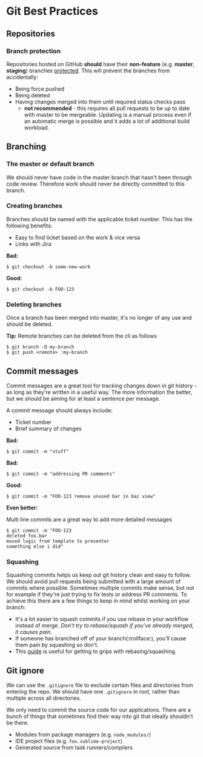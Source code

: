 # Git Best Practices

## Repositories

### Branch protection

Repositories hosted on GitHub **should** have their **non-feature**
(e.g. **master**, **staging**) branches [protected](https://help.github.com/articles/about-protected-branches/). This will prevent
the branches from accidentally:

- Being force pushed
- Being deleted
- Having changes merged into them until required status checks pass
  - **not recommended** - this requires all pull requests to be up to date with master to be mergeable. Updating is a manual process even if an automatic merge is possible and it adds a lot of additional build workload.

## Branching

### The master or default branch

We should never have code in the master branch that hasn't been through code review. Therefore work should never be directly committed to this branch.

### Creating branches

Branches should be named with the applicable ticket number. This has the following benefits:

- Easy to find ticket based on the work & vice versa
- Links with Jira

**Bad:**

```
$ git checkout -b some-new-work
```

**Good:**

```
$ git checkout -b FOO-123
```

### Deleting branches

Once a branch has been merged into master, it's no longer of any use and should be deleted.

**Tip:** Remote branches can be deleted from the cli as follows

```
$ git branch -D my-branch
$ git push <remote> :my-branch
```

## Commit messages

Commit messages are a great tool for tracking changes down in git history - as long as they're written in a useful way. The more information the better, but we should be aiming for at least a sentence per message.

A commit message should always include:

- Ticket number
- Brief summary of changes

**Bad:**

```
$ git commit -m "stuff"
```

**Bad:**

```
$ git commit -m "addressing PR comments"
```

**Good:**

```
$ git commit -m "FOO-123 remove unused bar in baz view"
```

**Even better:**

Multi line commits are a great way to add more detailed messages

```
$ git commit -m "FOO-123
deleted foo.bar
moved logic from template to presenter
something else i did"
```

### Squashing

Squashing commits helps us keep out git history clean and easy to follow. We should avoid pull requests being submitted with a large amount of commits where possible. Sometimes multiple commits make sense, but not for example if they're just trying to fix tests or address PR comments. To achieve this there are a few things to keep in mind whilst working on your branch:

- It's a lot easier to squash commits if you use rebase in your workflow instead of merge. _Don't try to rebase/squash if you've already merged, it causes pain_.
- If someone has branched off of your branch(:trollface:), you'll cause them pain by squashing so don't.
- This [guide](http://gitready.com/advanced/2009/02/10/squashing-commits-with-rebase.html) is useful for getting to grips with rebasing/squashing.

## Git ignore

We can use the `.gitignore` file to exclude certain files and directories from entering the repo. We should have one `.gitignore` in root, rather than multiple across all directories.

We only need to commit the source code for our applications. There are a bunch of things that sometimes find their way into git that ideally shouldn't be there.

- Modules from package managers (e.g. `node_modules/`)
- IDE project files (e.g. `foo.sublime-project`)
- Generated source from task runners/compilers
